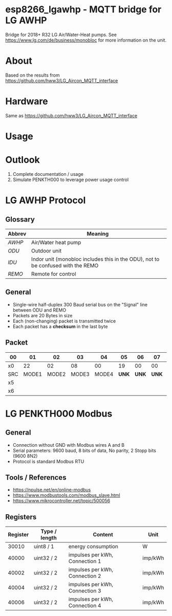 # esp8266_lgawhp - MQTT bridge for LG AWHP
Bridge for 2018+ R32 LG Air/Water-Heat pumps. See https://www.lg.com/de/business/monobloc for more information on the unit.

# About
Based on the results from https://github.com/hww3/LG_Aircon_MQTT_interface

# Hardware
Same as https://github.com/hww3/LG_Aircon_MQTT_interface

# Usage

# Outlook
1. Complete documentation / usage
2. Simulate PENKTH000 to leverage power usage control

# LG AWHP Protocol
## Glossary
Abbrev | Meaning
--- | ---
*AWHP* | Air/Water heat pump
*ODU* | Outdoor unit
*IDU* | Indor unit (monobloc includes this in the ODU), not to be confused with the REMO
*REMO* | Remote for control

## General
  - Single-wire half-duplex 300 Baud serial bus on the "Signal" line between ODU and REMO
  - Packets are 20 Bytes in size
  - Each (non-changing) packet is transmitted twice
  - Each packet has a **checksum** in the last byte

## Packet
00 | 01 | 02 | 03 | 04 | 05 | 06 | 07 | 08 | 09 | 10 | 11 | 12 | 13 | 14 | 15 | 16 | 17 | 18 | 19
--- | --- | --- | --- | --- | --- | --- | --- | --- | --- | --- | --- | --- | --- | --- | --- | --- | --- | --- | ---
x0 | 22 | 02 | 08 | 00 | 19 | 00 | 00 | 14 | 2D | 00 | 17 | 11 | 26 | C0 | 00 | 06 | 40 | 00 | 2F
SRC | MODE1 | MODE2 | MODE3 | MODE4 | **UNK** | **UNK** | **UNK** | Water_target | DHW_target | **UNK** | Water_In | Water_Out | DHW | **UNK** | **UNK** | **UNK** | **UNK** | **UNK** | ChSum
x5 | 
x6 |

# LG PENKTH000 Modbus
## General
  - Connection without GND with Modbus wires A and B
  - Serial parameters: 9600 baud, 8 bits of data, No parity, 2 Stopp bits (9600 8N2)
  - Protocol is standard Modbus RTU

## Tools / References
  - https://npulse.net/en/online-modbus
  - https://www.modbustools.com/modbus_slave.html
  - https://www.mikrocontroller.net/topic/500056
  
## Registers

Register | Type / length | Content | Unit
--- | --- | --- | ---
30010 | uint8 / 1 | energy consumption | W |
40000 | uint32 / 2 | impulses per kWh, Connection 1 | imp/kWh |
40002 | uint32 / 2 | impulses per kWh, Connection 2 | imp/kWh |
40004 | uint32 / 2 | impulses per kWh, Connection 3 | imp/kWh |
40006 | uint32 / 2 | impulses per kWh, Connection 4 | imp/kWh |
